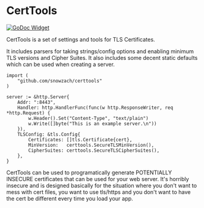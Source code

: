 # CertTools

[![GoDoc Widget]][GoDoc]

CertTools is a set of settings and tools for TLS Certificates.

It includes parsers for taking strings/config options and enabling minimum TLS versions and Cipher Suites.
It also includes some decent static defaults which can be used when creating a server.
```
import (
    "github.com/snowzach/certtools"
)

server := &http.Server{
    Addr: ":8443",
    Handler: http.HandlerFunc(func(w http.ResponseWriter, req *http.Request) {
        w.Header().Set("Content-Type", "text/plain")
        w.Write([]byte("This is an example server.\n"))
    }),
    TLSConfig: &tls.Config{
        Certificates: []tls.Certificate{cert},
        MinVersion:   certtools.SecureTLSMinVersion(),
        CipherSuites: certtools.SecureTLSCipherSuites(),
    },
}
```

CertTools can be used to programatically generate POTENTIALLY INSECURE certificates that can be used for your web server.
It's horribly insecure and is designed basically for the situation where you don't want to mess with cert files, you want 
to use tls/https and you don't want to have the cert be different every time you load your app.

[GoDoc]: https://godoc.org/github.com/snowzach/certtools
[GoDoc Widget]: https://godoc.org/github.com/snowzach/certtools?status.svg

